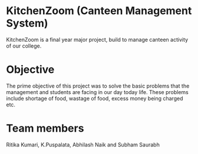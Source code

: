 # KitchenZoom (Canteen Management System)
KitchenZoom is a final year major project, build to manage canteen activity of our college.

# Objective
The prime objective of this project was to solve the basic problems that the management and students are facing in our day today life. These problems include shortage of food, wastage of food, excess money being charged etc.

# Team members
Ritika Kumari, K.Puspalata, Abhilash Naik and Subham Saurabh
